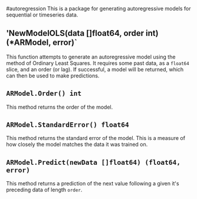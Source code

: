 #autoregression
This is a package for generating autoregressive models for sequential or timeseries data.

## 'NewModelOLS(data []float64, order int) (*ARModel, error)`
This function attempts to generate an autoregressive model using the method of Ordinary Least Squares. It requires some past data, as a `float64` slice, and an order (or lag). If successful, a model will be returned, which can then be used to make predictions.

## `ARModel.Order() int`
This method returns the order of the model.

## `ARModel.StandardError() float64`
This method returns the standard error of the model. This is a measure of how closely the model matches the data it was trained on.

## `ARModel.Predict(newData []float64) (float64, error)`
This method returns a prediction of the next value following a given it's preceding data of length `order`.

